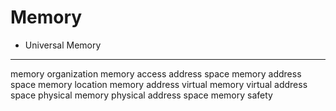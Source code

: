 # Memory

- Universal Memory



---
memory organization
memory access
address space
memory address space
memory location
memory address
virtual memory
virtual address space
physical memory
physical address space
memory safety
